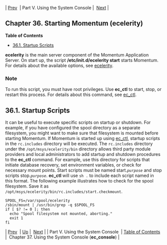| [Prev](p.operations)  | Part V. Using the System Console |  [Next](operations) |
## Chapter 36. Starting Momentum (ecelerity)
**Table of Contents**

* [36.1\. Startup Scripts](conf.starting#startup.scripts)

<a class="indexterm" name="idp3781216"></a>
**ecelerity** is the main server component of the Momentum Application Server. On start up, the script **/etc/init.d/ecelerity start**       starts Momentum. For details about the available options, see [ecelerity](executable.ecelerity "ecelerity").
### Note
To run this script, you must have root privileges.
Use **ec_ctl** to start, stop, or restart this process. For details about this command, see [ec_ctl](executable.ec_ctl "ec_ctl").
## 36.1. Startup Scripts
It can be useful to execute specific scripts on startup or shutdown. For example, if you have configured the spool directory as a separate filesystem, you might want to make sure that filesystem is mounted before starting Momentum. If Momentum is started up using [ec_ctl](executable.ec_ctl "ec_ctl"), startup scripts in the `rc.includes` directory will be executed.
The `rc.includes` directory under the `/opt/msys/ecelerity/bin` directory allows third party module providers and local administrators to add startup and shutdown procedures to the **ec_ctl** command. For example, use this directory for scripts that initiate database recovery, set environment variables, or check for necessary mount points.
Start scripts must be named start.*`purpose`* and stop scripts stop.*`purpose`*. **ec_ctl** will use `sh .` to include each script named in this format.
The following example illustrates how to check for the spool filesystem. Save it as `/opt/msys/ecelerity/bin/rc.includes/start.checkmount`.
```
SPOOL_FS=/var/spool/ecelerity
/sbin/mount | /usr/bin/grep -q $SPOOL_FS
if [ $? != 0 ]; then
  echo "Spool filesystem not mounted, aborting."
  exit 1
fi
```

| [Prev](p.operations)  | [Up](p.operations) |  [Next](operations) |
| Part V. Using the System Console  | [Table of Contents](index) |  Chapter 37. Using the System Console (**ec_console**) |
